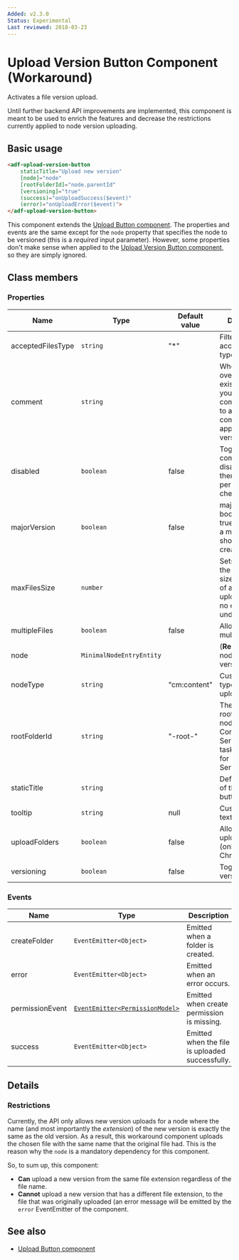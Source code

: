 ```yaml
---
Added: v2.3.0
Status: Experimental
Last reviewed: 2018-03-23
---
```


# Upload Version Button Component (Workaround)

Activates a file version upload.

Until further backend API improvements are implemented, this component is meant to be used
to enrich the features and decrease the restrictions currently applied to node version uploading.

## Basic usage

```html
<adf-upload-version-button
    staticTitle="Upload new version"
    [node]="node"
    [rootFolderId]="node.parentId"
    [versioning]="true"
    (success)="onUploadSuccess($event)"
    (error)="onUploadError($event)">
</adf-upload-version-button>
```

This component extends the [Upload Button component](upload-button.component.md). The
properties and events are the same except for the `node` property that specifies the node
to be versioned (this is a _required_ input parameter). However, some properties don't make
sense when applied to the [Upload Version Button component,](../content-services/upload-version-button.component.md) so they are simply ignored.

## Class members

### Properties

| Name | Type | Default value | Description |
| -- | -- | -- | -- |
| acceptedFilesType | `string` | "\*" | Filter for accepted file types. |
| comment | `string` |  | When you overwrite existing content, you can use the comment field to add a version comment that appears in the version history |
| disabled | `boolean` | false | Toggles component disabled state (if there is no node permission checking). |
| majorVersion | `boolean` | false | majorVersion boolean field to true to indicate a major version should be created. |
| maxFilesSize | `number` |  | Sets a limit on the maximum size (in bytes) of a file to be uploaded. Has no effect if undefined. |
| multipleFiles | `boolean` | false | Allows/disallows multiple files |
| node | `MinimalNodeEntryEntity` |  | (**Required**) The node to be versioned. |
| nodeType | `string` | "cm:content" | Custom node type for uploaded file |
| rootFolderId | `string` | "-root-" | The ID of the root. Use the nodeId for Content Services or the taskId/processId for Process Services. |
| staticTitle | `string` |  | Defines the text of the upload button. |
| tooltip | `string` |  null | Custom tooltip text. |
| uploadFolders | `boolean` | false | Allows/disallows upload folders (only for Chrome). |
| versioning | `boolean` | false | Toggles versioning. |

### Events

| Name | Type | Description |
| -- | -- | -- |
| createFolder | `EventEmitter<Object>` | Emitted when a folder is created. |
| error | `EventEmitter<Object>` | Emitted when an error occurs. |
| permissionEvent | [`EventEmitter<PermissionModel>`](../../lib/content-services/document-list/models/permissions.model.ts) | Emitted when create permission is missing. |
| success | `EventEmitter<Object>` | Emitted when the file is uploaded successfully. |

## Details

### Restrictions

Currently, the API only allows new version uploads for a node where the name
(and most importantly the _extension_) of the new version
is exactly the same as the old version. As a result, this workaround component uploads the
chosen file with the same name that the original file had. This is the reason why the `node`
is a mandatory dependency for this component.

So, to sum up, this component:

-   **Can** upload a new version from the same file extension regardless of the file name.
-   **Cannot** upload a new version that has a different file extension, to the file that was
    originally uploaded (an error message will be emitted by the `error` EventEmitter of the component.

## See also

-   [Upload Button component](upload-button.component.md)
